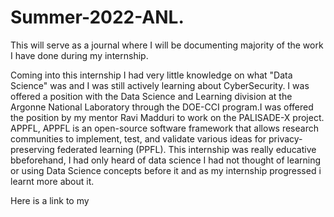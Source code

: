 # Summer-2022-ANL.
This will serve as a journal where I will be documenting majority of the work I have done during my internship.

Coming into this internship I had very little knowledge on what "Data Science" was and I was still actively learning about CyberSecurity. I was offered a position with the Data Science and Learning division at the Argonne National Laboratory through the DOE-CCI program.I was offered the position by my mentor Ravi Madduri to work on the PALISADE-X project. APPFL, APPFL is an open-source software framework that allows research communities to implement, test, and validate various ideas for privacy-preserving federated learning (PPFL). This internship was really educative bbeforehand, I had only heard of data science I had not thought of learning or using Data Science concepts before it and as my internship progressed i learnt more about it.

Here is a link to my 
